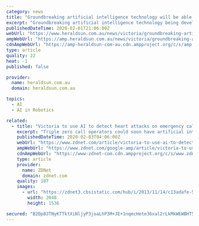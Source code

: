 ```yaml
---
category: news
title: "Groundbreaking artificial intelligence technology will be able to detect cardiac distress over the phone"
excerpt: "Groundbreaking artificial intelligence technology being developed for Ambulance Victoria is designed to pick up on key symptoms and immediately identify a potential heart attack. The $1.36 million Artificial Intelligence in Cardiac Arrest system will run in the background of incoming emergency calls to detect key words, language and sound ..."
publishedDateTime: 2020-02-01T21:06:00Z
webUrl: "https://www.heraldsun.com.au/news/victoria/groundbreaking-artificial-intelligence-technology-will-be-able-to-detect-cardiac-distress-over-the-phone/news-story/f33a93b8a23142c4fdaa4100f2457e16"
ampWebUrl: "https://amp.heraldsun.com.au/news/victoria/groundbreaking-artificial-intelligence-technology-will-be-able-to-detect-cardiac-distress-over-the-phone/news-story/f33a93b8a23142c4fdaa4100f2457e16"
cdnAmpWebUrl: "https://amp-heraldsun-com-au.cdn.ampproject.org/c/s/amp.heraldsun.com.au/news/victoria/groundbreaking-artificial-intelligence-technology-will-be-able-to-detect-cardiac-distress-over-the-phone/news-story/f33a93b8a23142c4fdaa4100f2457e16"
type: article
quality: 22
heat: -1
published: false

provider:
  name: heraldsun.com.au
  domain: heraldsun.com.au

topics:
  - AI
  - AI in Robotics

related:
  - title: "Victoria to use AI to detect heart attacks on emergency calls"
    excerpt: "Triple zero call operators could soon have artificial intelligence (AI) alert them to callers who suffer from a heart attack. The Victorian government announced on Sunday it was kicking in AU$1.36 million towards the Artificial Intelligence in Cardiac Arrest project, which will be developed by Monash University and Ambulance Victoria."
    publishedDateTime: 2020-02-03T04:06:00Z
    webUrl: "https://www.zdnet.com/article/victoria-to-use-ai-to-detect-heart-attacks-on-emergency-calls/"
    ampWebUrl: "https://www.zdnet.com/google-amp/article/victoria-to-use-ai-to-detect-heart-attacks-on-emergency-calls/"
    cdnAmpWebUrl: "https://www-zdnet-com.cdn.ampproject.org/c/s/www.zdnet.com/google-amp/article/victoria-to-use-ai-to-detect-heart-attacks-on-emergency-calls/"
    type: article
    provider:
      name: ZDNet
      domain: zdnet.com
    quality: 187
    images:
      - url: "https://zdnet3.cbsistatic.com/hub/i/2013/11/14/c13adafe-5fde-41cb-99d0-859c455db5d5/Melbourne_credit_Kevin_Poh.jpg"
        width: 2048
        height: 1536

secured: "B2Dp8JTNyKTTktXiNljyP3joaLhP3M+JE+1nqmcHete36xal2rLkMkWEWBHT5toDBNuXvftysp5DbDJ+5O1CQubpMKxjwlzaBqziCjg05+4DUooSa6Z+B1SjeW/Z/RHp0mCml7FxdHw74BSYTePUwqBkEx0kA6HLkpwv5Hcf19saYVPeKdLA8G3omcgGRAaHVNgIpBEz/EcobUGIJ2aQmdt2m9IjBisS/QpSCkHxPaIbAaWDdAu0XU1bQPGNMFg8L8cuuHZARM9ybvn8uQLt/xgZGRlTNOgkMCZPH14C4POFXE0TG1Y236J8TyayOhU0xt4eMQglEbos1eE3+IPiP5pd0hB0aFM1TsaXUSqf+3EzY+OUfxpx1Nfwiyp+tdlJbuCqRyYWRHv5yUz9+Ni9jBhNah8LH0WroHlBS+rktKWlzDvspINRTKX/OZa7gf4FcAKzNtvlH8IfL9rDjjBDvw297vz9cHIpQQs1p3GsQlM=;S+Bgne5JqKFQxgS1AAGiAQ=="
---
```


